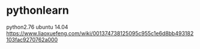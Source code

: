 # pythonlearn
python2.76
ubuntu 14.04
https://www.liaoxuefeng.com/wiki/001374738125095c955c1e6d8bb493182103fac9270762a000
